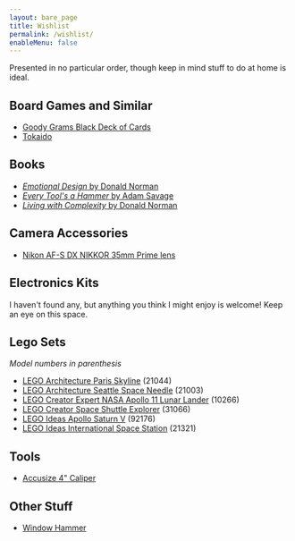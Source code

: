 ```yaml
---
layout: bare_page
title: Wishlist
permalink: /wishlist/
enableMenu: false
---
```


Presented in no particular order, though keep in mind stuff to do at
home is ideal. 

## Board Games and Similar
* [Goody Grams Black Deck of Cards](https://www.amazon.com/dp/B004A9115U)
* [Tokaido](https://www.amazon.com/dp/B0757QD8FY)

## Books
* [*Emotional Design* by Donald Norman](https://www.amazon.com/Emotional-Design-Love-Everyday-Things/dp/0465051367)
* [*Every Tool's a Hammer* by Adam Savage](https://www.amazon.com/Every-Tools-Hammer-Life-What/dp/1982113472)
* [*Living with Complexity* by Donald Norman](https://mitpress.mit.edu/books/living-complexity)

## Camera Accessories
* [Nikon AF-S DX NIKKOR 35mm Prime lens](https://www.amazon.com/dp/B001S2PPT0)

## Electronics Kits
I haven't found any, but anything you think I might enjoy is welcome!
Keep an eye on this space. 

## Lego Sets
*Model numbers in parenthesis*
* [LEGO Architecture Paris Skyline](https://www.amazon.com/dp/B07GXC4R9R) (21044)
* [LEGO Architecture Seattle Space Needle](https://www.amazon.com/dp/B0025W1PMS) (21003)
* [LEGO Creator Expert NASA Apollo 11 Lunar Lander](https://www.amazon.com/dp/B07W4M54CJ) (10266)
* [LEGO Creator Space Shuttle Explorer](https://www.amazon.com/dp/B0711MPYJN) (31066)
* [LEGO Ideas Apollo Saturn V](https://www.amazon.com/dp/B071G3QMS2) (92176)
* [LEGO Ideas International Space Station](https://www.amazon.com/dp/B083JWZNW7) (21321)

## Tools
* [Accusize 4" Caliper](https://www.amazon.com/gp/product/B017ME2ALS)

## Other Stuff
* [Window Hammer](https://www.amazon.com/dp/B077GNHRZ8)
